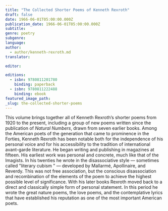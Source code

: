 ```yaml
---
title: "The Collected Shorter Poems of Kenneth Rexroth"
draft: false
date: 1966-06-01T05:00:00.000Z
publication_date: 1966-06-01T05:00:00.000Z
subtitle:
genre: poetry
subgenre:
language:
author:
  - author/kenneth-rexroth.md
translator:

editor:

editions:
  - isbn: 9780811201780
    binding: paperback
  - isbn: 9780811222488
    binding: ebook
featured_image_path:
_slug: the-collected-shorter-poems
---
```


This volume brings together all of Kenneth Rexroth’s shorter poems from 1920 to the present, including a group of new poems written since the publication of _Natural Numbers_, drawn from seven earlier books. Among the American poets of the generation that came to prominence in the Forties, Kenneth Rexroth has been notable both for the independence of his personal voice and for his accessibility to the tradition of international avant-garde literature. He began writing and publishing in magazines at fifteen. His earliest work was personal and concrete, much like that of the Imagists. In his twenties he wrote in the disassociative style — sometimes called "literary cubism " — developed by Mallarmé, Apollinaire, and Reverdy. This was not free association, but the conscious disassociation and recombination of the elements of the poem to achieve the highest possible level of significance. With his later books Rexroth moved back to a direct and classically simple form of personal statement. In this period he wrote the great nature poems, the love poems, and the contemplative lyrics that have established his reputation as one of the most important American poets.

